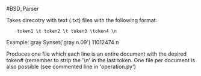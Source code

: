 #BSD_Parser

Takes direcotry with text (.txt) files with the following format:

		token1 \t token2 \t token3 \token4 \n

Example:
		gray	Synset('gray.n.09')	11012474	n

Produces one file which each line is an entire document with the desired token# (remember to strip the '\n' in the last token. One file per document is also possible (see commented line in 'operation.py')

